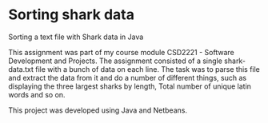 # Sorting shark data
Sorting a text file with Shark data in Java

This assignment was part of my course module CSD2221 - Software Development and Projects.
The assignment consisted of a single shark-data.txt file with a bunch of data on each line.
The task was to parse this file and extract the data from it and do a number of different things, 
such as displaying the three largest sharks by length, Total number of unique latin words and so on.

This project was developed using Java and Netbeans.
  
 
